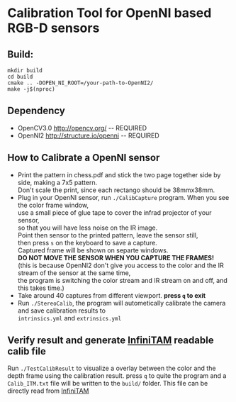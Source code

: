 # Calibration Tool for OpenNI based RGB-D sensors

## Build:

```
mkdir build
cd build
cmake .. -DOPEN_NI_ROOT=/your-path-to-OpenNI2/ 
make -j$(nproc)
```

## Dependency

- OpenCV3.0 <http://opencv.org/> -- REQUIRED  
- OpenNI2 <http://structure.io/openni>  -- REQUIRED  

## How to Calibrate a OpenNI sensor

- Print the pattern in chess.pdf and stick the two page together side by side, making a 7x5 pattern.  
  Don't scale the print, since each rectango should be 38mmx38mm.
- Plug in your OpenNI sensor, run `./CalibCapture` program. When you see the color frame window,  
  use a small piece of glue tape to cover the infrad projector of your sensor,  
  so that you will have less noise on the IR image.  
  Point then sensor to the printed pattern, leave the sensor still,  
  then press `s` on the keyboard to save a capture.  
  Captured frame will be shown on separte windows.  
  **DO NOT MOVE THE SENSOR WHEN YOU CAPTURE THE FRAMES!**  
  (this is because OpenNI2 don't give you access to the color and the IR stream of the sensor at the same time,  
  the program is switching the color stream and IR stream on and off, and this takes time.)
- Take around 40 captures from different viewport. **press `q` to exit**
- Run `./StereoCalib`, the program will autometically calibrate the camera and save calibration results to  
  `intrinsics.yml` and `extrinsics.yml`

## Verify result and generate [InfiniTAM](https://github.com/victorprad/InfiniTAM) readable calib file

Run `./TestCalibResult` to visualize a overlay between the color and the depth frame using the calibration result. press `q` to quite the program and a `Calib_ITM.txt` file will be written to the `build/` folder. This file can be directly read from [InfiniTAM](https://github.com/victorprad/InfiniTAM) 
  

